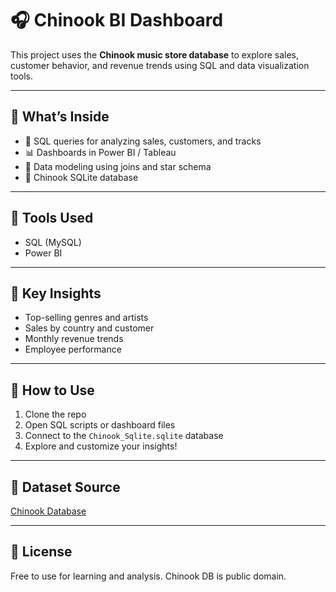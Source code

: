 # 🎧 Chinook BI Dashboard

This project uses the **Chinook music store database** to explore sales, customer behavior, and revenue trends using SQL and data visualization tools.

---

## 📌 What’s Inside

- 💾 SQL queries for analyzing sales, customers, and tracks  
- 📊 Dashboards in Power BI / Tableau  
- 🧱 Data modeling using joins and star schema  
- 📁 Chinook SQLite database

---

## 🔧 Tools Used

- SQL (MySQL)
- Power BI 

---

## 🧠 Key Insights

- Top-selling genres and artists  
- Sales by country and customer  
- Monthly revenue trends  
- Employee performance

---

## 🚀 How to Use

1. Clone the repo  
2. Open SQL scripts or dashboard files  
3. Connect to the `Chinook_Sqlite.sqlite` database  
4. Explore and customize your insights!

---

## 📄 Dataset Source

[Chinook Database](https://github.com/lerocha/chinook-database)

---

## 📃 License

Free to use for learning and analysis. Chinook DB is public domain.

